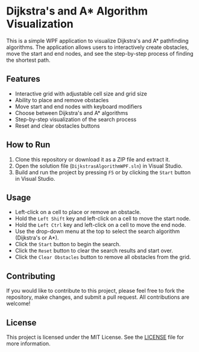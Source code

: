 # Dijkstra's and A* Algorithm Visualization

This is a simple WPF application to visualize Dijkstra's and A* pathfinding algorithms. The application allows users to interactively create obstacles, move the start and end nodes, and see the step-by-step process of finding the shortest path.

## Features

- Interactive grid with adjustable cell size and grid size
- Ability to place and remove obstacles
- Move start and end nodes with keyboard modifiers
- Choose between Dijkstra's and A* algorithms
- Step-by-step visualization of the search process
- Reset and clear obstacles buttons

## How to Run

1. Clone this repository or download it as a ZIP file and extract it.
2. Open the solution file (`DijkstrasAlgorithmWPF.sln`) in Visual Studio.
3. Build and run the project by pressing `F5` or by clicking the `Start` button in Visual Studio.

## Usage

- Left-click on a cell to place or remove an obstacle.
- Hold the `Left Shift` key and left-click on a cell to move the start node.
- Hold the `Left Ctrl` key and left-click on a cell to move the end node.
- Use the drop-down menu at the top to select the search algorithm (Dijkstra's or A*).
- Click the `Start` button to begin the search.
- Click the `Reset` button to clear the search results and start over.
- Click the `Clear Obstacles` button to remove all obstacles from the grid.

## Contributing

If you would like to contribute to this project, please feel free to fork the repository, make changes, and submit a pull request. All contributions are welcome!

## License

This project is licensed under the MIT License. See the [LICENSE](LICENSE) file for more information.
